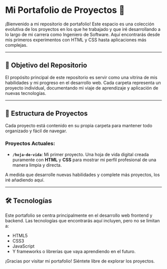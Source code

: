 # Mi Portafolio de Proyectos 🚀

¡Bienvenido a mi repositorio de portafolio! Este espacio es una colección evolutiva de los proyectos en los que he trabajado y que iré desarrollando a lo largo de mi carrera como Ingeniero de Software. Aquí encontrarás desde mis primeros experimentos con HTML y CSS hasta aplicaciones más complejas.

---

## 🎯 Objetivo del Repositorio

El propósito principal de este repositorio es servir como una vitrina de mis habilidades y mi progreso en el desarrollo web. Cada carpeta representa un proyecto individual, documentando mi viaje de aprendizaje y aplicación de nuevas tecnologías.

---

## 📂 Estructura de Proyectos

Cada proyecto está contenido en su propia carpeta para mantener todo organizado y fácil de navegar.

### Proyectos Actuales:

* **`/hoja-de-vida`**: Mi primer proyecto. Una hoja de vida digital creada puramente con **HTML** y **CSS** para mostrar mi perfil profesional de una manera limpia y directa.

A medida que desarrolle nuevas habilidades y complete más proyectos, los iré añadiendo aquí.


---

## 🛠️ Tecnologías

Este portafolio se centra principalmente en el desarrollo web frontend y backend. Las tecnologías que encontrarás aquí incluyen, pero no se limitan a:

* HTML5
* CSS3
* JavaScript
* Y frameworks o librerías que vaya aprendiendo en el futuro.

¡Gracias por visitar mi portafolio! Siéntete libre de explorar los proyectos.